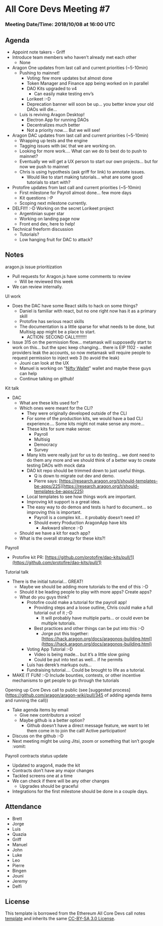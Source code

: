 # All Core Devs Meeting #7
### Meeting Date/Time: 2018/10/08 at 16:00 UTC

## Agenda
- Appoint note takers - Griff
- Introduce team members who haven’t already met each other
    - None
- Aragon One updates from last call and current priorities (~5-10min)
    - Pushing to mainnet!
        - Voting: few more updates but almost done
        - Token Manager and Finance app being worked on in parallel
        - DAO Kits upgraded to v4
            - Can easily make testing env’s
        - Lorikeet :-D
        - Deprecation banner will soon be up… you better know your old DAOs will die…  
    - Luis is reviving Aragon Desktop!
        - Electron App for running DAOs
        - Decentralizes much better
        - Not a priority now…. But we will see!
- Aragon DAC updates from last call and current priorities (~5-10min)
    - Wrapping up tests and the engine
    - Tagging issues with `DAC` that we are working on.
    - Looking for more work…. What can we do to best do to push to mainnet?
    - Eventually we will get a UX person to start our own projects… but for now we push to mainnet
    - Chris is using hypothesis (ask griff for link) to annotate issues.
        - Would like to start making tutorials… what are some good tutorials to start with?
- Protofire updates from last call and current priorities (~5-10min)
    - First milestone for Payroll almost done… few more days
    - Kit questions :-P
    - Scoping next milestone currently.
- DELFI!!! :-D Working on the secret Lorikeet project
    - Argentinian super star
    - Working on landing page now
    - Front end dev, here to help!
- Technical freeform discussion
    - Tutorials?
    - Low hanging fruit for DAC to attack?

## Notes
aragon.js issue prioritization

- Pull requests for Aragon.js have some comments to review
    - Will be reviewed this week
- We can review internally.

UI work

- Does the DAC have some React skills to hack on some things?
    - Daniel is familiar with react, but no one right now has it as a primary skill
    - Protofire has serious react skills
    - The documentation is a little sparse for what needs to be done, but Multisig app might be a place to start.
        - ACTION: SECOND CALL!!!!!!!!!
- Issue 315 on the permission flow… metamask will supposedly start to work on this… but the spec keep changing… there is EIP 1102 - wallet providers leak the accounts, so now metamask will require people to request permission to inject web 3 (to avoid the leak)
    - Jouni can look at the UX
    - Manuel is working on "[Nifty Wallet](https://github.com/poanetwork/metamask-extension)" wallet and maybe these guys can help
    - Continue talking on github!

Kit talk

- DAC
    - What are these kits used for?
    - Which ones were meant for the CLI?
        - They were originally developed outside of the CLI
        - For some of the production kits, we would have a bad CLI experience…. Some kits might not make sense any more…
        - These kits for sure make sense:
            - Payroll
            - Multisig
            - Democracy
            - Survey
      - Many kits were really just for us to do testing… we dont need to do them any more and we should think of a better way to create testing DAOs with mock data
      - DAO kit repo should be trimmed down to just useful things.
          - Q is down to migrate out dev and demo.
          - Pierre says: [https://research.aragon.org/t/should-templates-be-apps/225](https://research.aragon.org/t/should-templates-be-apps/225)
      - Local templates to see how things work are important.
      - Improving kit support is a great idea.
      - The easy way to do demos and tests is hard to document… so improving this is important.
          - Payroll is a complex kit… it probably doesn’t need it?
          - Should every Production AragonApp have kits
            - Awkward silence :-D
    - Should we have a kit for each app?
    - What is the overall strategy for these kits?!

Payroll

- Protofire kit PR: [https://github.com/protofire/dao-kits/pull/1](https://github.com/protofire/dao-kits/pull/1)

Tutorial talk

- There is the initial tutorial… GREAT!
    - Maybe we should be adding more tutorials to the end of this :-D
    - Should it be leading people to play with more apps? Create apps?
    - What do you guys think?
        - Protofire could make a tutorial for the payroll app!
          - Providing steps and a loose outline, Chris could make a full tutorial out of it ;-D
              - It will probably have multiple parts… or could even be multiple tutorials.
          - Best practices and other things can be put into this :-D
              - Jorge put this together: [https://hack.aragon.org/docs/aragonos-building.html](https://hack.aragon.org/docs/aragonos-building.html)
        - Voting App Tutorial :-D
            - Video is being made… but it’s a little slow going
            - Could be put into text as well… if he permits
        - Luis has derek’s markups outs…
        - Fundraising tutorial…. Could be brought to life as a tutorial.
- MAKE IT FUN! :-D Include bounties, contests, or other incentive mechanisms to get people to go through the tutorials

Opening up Core Devs call to public (see [suggested process](https://github.com/aragon/aragon-wiki/pull/345 of adding agenda items and running the call))

- Take agenda items by email
    - Give new contributors a voice!
    - Maybe github is a better option?
        - Github doesn’t have a direct message feature, we want to let them come in to join the call! Active participation!
- Discuss on the github :-D
- Next meeting might be using Jitsi, zoom or something that isn’t google :vomit:

Payroll contracts status update

- Updated to aragon4, made the kit
- Contracts don’t have any major changes
- Tackled screens one at a time
- We can check if there will be any other changes
    - Upgrades should be graceful
- Integrations for the first milestone should be done in a couple days.

## Attendance
- Brett
- Jorge
- Luis
- Quazia
- Griff
- Manuel
- John
- Luke
- Leo
- Pierre
- Bingen
- Jouni
- Jeremy
- Delfi

## License
This template is borrowed from the Ethereum All Core Devs call notes [template](https://github.com/ethereum/pm/blob/master/All%20Core%20Devs%20Meetings/Meeting%20Template.md) and inherits the same [CC-BY-SA 3.0 License](https://github.com/ethereum/pm/blob/master/LICENSE).
